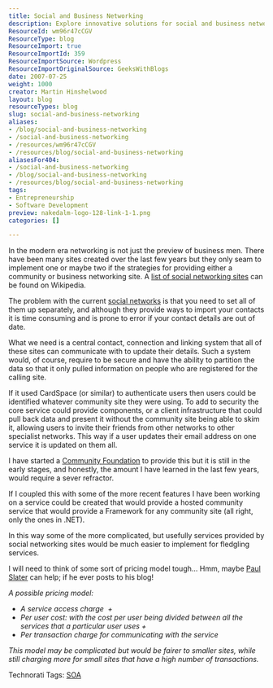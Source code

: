 ```yaml
---
title: Social and Business Networking
description: Explore innovative solutions for social and business networking. Discover how a central system can streamline connections across platforms for enhanced collaboration.
ResourceId: wm96r47cCGV
ResourceType: blog
ResourceImport: true
ResourceImportId: 359
ResourceImportSource: Wordpress
ResourceImportOriginalSource: GeeksWithBlogs
date: 2007-07-25
weight: 1000
creator: Martin Hinshelwood
layout: blog
resourceTypes: blog
slug: social-and-business-networking
aliases:
- /blog/social-and-business-networking
- /social-and-business-networking
- /resources/wm96r47cCGV
- /resources/blog/social-and-business-networking
aliasesFor404:
- /social-and-business-networking
- /blog/social-and-business-networking
- /resources/blog/social-and-business-networking
tags:
- Entrepreneurship
- Software Development
preview: nakedalm-logo-128-link-1-1.png
categories: []

---
```

In the modern era networking is not just the preview of business men. There have been many sites created over the last few years but they only seam to implement one or maybe two if the strategies for providing either a community or business networking site. A [list of social networking sites](http://en.wikipedia.org/wiki/List_of_social_networking_websites "list of social networking sites") can be found on Wikipedia.

The problem with the current [social networks](http://en.wikipedia.org/wiki/Social_network) is that you need to set all of them up separately, and although they provide ways to import your contacts it is time consuming and is prone to error if your contact details are out of date.

What we need is a central contact, connection and linking system that all of these sites can communicate with to update their details. Such a system would, of course, require to be secure and have the ability to partition the data so that it only pulled information on people who are registered for the calling site.

If it used CardSpace (or similar) to authenticate users then users could be identified whatever community site they were using. To add to security the core service could provide components, or a client infrastructure that could pull back data and present it without the community site being able to skim it, allowing users to invite their friends from other networks to other specialist networks. This way if a user updates their email address on one service it is updated on them all.

I have started a [Community Foundation](http://www.codeplex.com/RDdotNet/Wiki/View.aspx?title=Community%20Foundation&referringTitle=Home) to provide this but it is still in the early stages, and honestly, the amount I have learned in the last few years, would require a sever refractor.

If I coupled this with some of the more recent features I have been working on a service could be created that would provide a hosted community service that would provide a Framework for any community site (all right, only the ones in .NET).

In this way some of the more complicated, but usefully services provided by social networking sites would be much easier to implement for fledgling services.

I will need to think of some sort of pricing model tough... Hmm, maybe [Paul Slater](http://geekswithblogs.net/MMaI/ "Paul Slater's Blog") can help; if he ever posts to his blog!

_A possible pricing model:_

- _A service access charge  +_
- _Per user cost: with the cost per user being divided between all the services that a particular user uses +_
- _Per transaction charge for communicating with the service_

_This model may be complicated but would be fairer to smaller sites, while still charging more for small sites that have a high number of transactions._

Technorati Tags: [SOA](http://technorati.com/tags/SOA)
